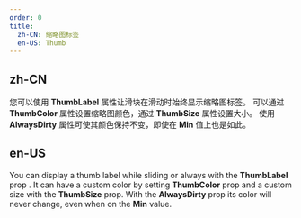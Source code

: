 ```yaml
---
order: 0
title:
  zh-CN: 缩略图标签
  en-US: Thumb
---
```


## zh-CN

您可以使用 **ThumbLabel** 属性让滑块在滑动时始终显示缩略图标签。 可以通过 **ThumbColor** 属性设置缩略图颜色，通过 **ThumbSize** 属性设置大小。 使用 **AlwaysDirty** 属性可使其颜色保持不变，即使在 **Min** 值上也是如此。

## en-US

You can display a thumb label while sliding or always with the **ThumbLabel** prop . It can have a custom color by setting **ThumbColor** prop and a custom size with the **ThumbSize** prop. With the **AlwaysDirty** prop its color will never change, even when on the **Min** value.
